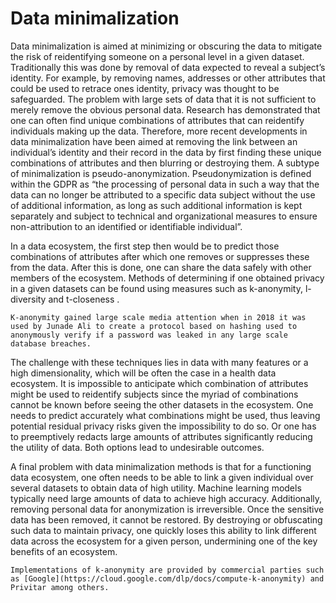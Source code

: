 # Data minimalization 
Data minimalization is aimed at minimizing or obscuring the data to mitigate the risk of reidentifying someone on a personal level in a given dataset. Traditionally this was done by removal of data expected to reveal a subject’s identity. For example, by removing names, addresses or other attributes that could be used to retrace ones identity, privacy was thought to be safeguarded. The problem with large sets of data that it is not sufficient to merely remove the obvious personal data. Research has demonstrated that one can often find unique combinations of attributes that can reidentify individuals making up the data. Therefore, more recent developments in data minimalization have been aimed at removing the link between an individual’s identity and their record in the data by first finding these unique combinations of attributes and then blurring or destroying them. 
A subtype of minimalization is pseudo-anonymization. Pseudonymization is defined within the GDPR as “the processing of personal data in such a way that the data can no longer be attributed to a specific data subject without the use of additional information, as long as such additional information is kept separately and subject to technical and organizational measures to ensure non-attribution to an identified or identifiable individual”. 

In a data ecosystem, the first step then would be to predict those combinations of attributes after which one removes or suppresses these from the data. After this is done, one can share the data safely with other members of the ecosystem. Methods of determining if one obtained privacy in a given datasets can be found using measures such as k-anonymity, l-diversity and t-closeness . 

```{tip} K-anonymity} 
K-anonymity gained large scale media attention when in 2018 it was used by Junade Ali to create a protocol based on hashing used to anonymously verify if a password was leaked in any large scale database breaches.
```
The challenge with these techniques lies in data with many features or a high dimensionality, which will be often the case in a health data ecosystem. It is impossible to anticipate which combination of attributes might be used to reidentify subjects since the myriad of combinations cannot be known before seeing the other datasets in the ecosystem. One needs to predict accurately what combinations might be used, thus leaving potential residual privacy risks given the impossibility to do so. Or one has to preemptively redacts large amounts of attributes significantly reducing the utility of data. Both options lead to undesirable outcomes. 

A final problem with data minimalization methods is that for a functioning data ecosystem, one often needs to be able to link a given individual over several datasets to obtain data of high utility. Machine learning models typically need large amounts of data to achieve high accuracy. Additionally, removing personal data for anonymization is irreversible. Once the sensitive data has been removed, it cannot be restored. By destroying or obfuscating such data to maintain privacy, one quickly loses this ability to link different data across the ecosystem for a given person, undermining one of the key benefits of an ecosystem. 

```{note{
Implementations of k-anonymity are provided by commercial parties such as [Google](https://cloud.google.com/dlp/docs/compute-k-anonymity) and Privitar among others.
```
